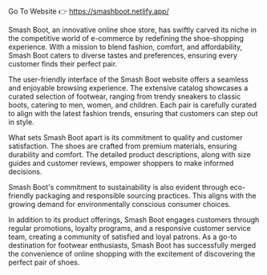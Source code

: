 Go To Website 👉 https://smashboot.netlify.app/

Smash Boot, an innovative online shoe store, has swiftly carved its niche in the competitive world of e-commerce by redefining the shoe-shopping experience. With a mission to blend fashion, comfort, and affordability, Smash Boot caters to diverse tastes and preferences, ensuring every customer finds their perfect pair.

The user-friendly interface of the Smash Boot website offers a seamless and enjoyable browsing experience. The extensive catalog showcases a curated selection of footwear, ranging from trendy sneakers to classic boots, catering to men, women, and children. Each pair is carefully curated to align with the latest fashion trends, ensuring that customers can step out in style.

What sets Smash Boot apart is its commitment to quality and customer satisfaction. The shoes are crafted from premium materials, ensuring durability and comfort. The detailed product descriptions, along with size guides and customer reviews, empower shoppers to make informed decisions.

Smash Boot's commitment to sustainability is also evident through eco-friendly packaging and responsible sourcing practices. This aligns with the growing demand for environmentally conscious consumer choices.

In addition to its product offerings, Smash Boot engages customers through regular promotions, loyalty programs, and a responsive customer service team, creating a community of satisfied and loyal patrons. As a go-to destination for footwear enthusiasts, Smash Boot has successfully merged the convenience of online shopping with the excitement of discovering the perfect pair of shoes.
